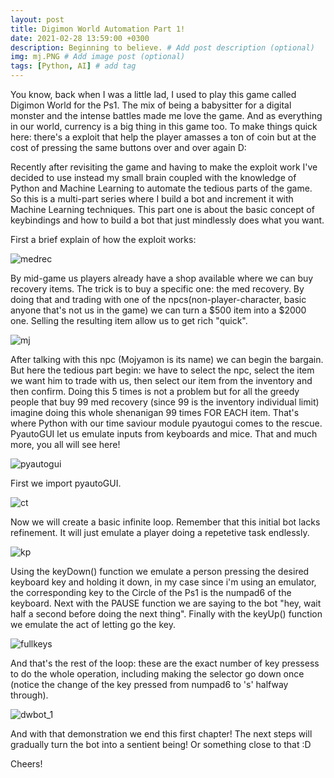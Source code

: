 ```yaml
---
layout: post
title: Digimon World Automation Part 1!
date: 2021-02-28 13:59:00 +0300
description: Beginning to believe. # Add post description (optional)
img: mj.PNG # Add image post (optional)
tags: [Python, AI] # add tag
---
```

You know, back when I was a little lad, I used to play this game called Digimon World for the Ps1. The mix of being a babysitter for a digital monster and the intense battles made me love the game. And as everything in our world, currency is a big thing in this game too.
To make things quick here: there's a exploit that help the player amasses a ton of coin but at the cost of pressing the same buttons over and over again D: 

Recently after revisiting the game and having to make the exploit work I've decided to use instead my small brain coupled with the knowledge of Python and Machine Learning to automate the tedious parts of the game. So this is a multi-part series where I build a bot and increment it with Machine Learning techniques. This part one is about the basic concept of keybindings and how to build a bot that just mindlessly does what you want.

First a brief explain of how the exploit works: 

![medrec]({{site.baseurl}}/assets/img/medrec.PNG)

By mid-game us players already have a shop available where we can buy recovery items. The trick is to buy a specific one: the med recovery. By doing that and trading with one of the npcs(non-player-character, basic anyone that's not us in the game) we can turn a $500 item into a $2000 one. Selling the resulting item allow us to get rich "quick".

![mj]({{site.baseurl}}/assets/img/mj.PNG)

After talking with this npc (Mojyamon is its name) we can begin the bargain. But here the tedious part begin: we have to select the npc, select the item we want him to trade with us, then select our item from the inventory and then confirm. Doing this 5 times is not a problem but for all the greedy people that buy 99 med recovery (since 99 is the inventory individual limit) imagine doing this whole shenanigan 99 times FOR EACH item. That's where Python with our time saviour module pyautogui comes to the rescue. PyautoGUI let us emulate inputs from keyboards and mice. That and much more, you all will see here!

![pyautogui]({{site.baseurl}}/assets/img/pyautogui.PNG)

First we import pyautoGUI.

![ct]({{site.baseurl}}/assets/img/ct.PNG)

Now we will create a basic infinite loop. Remember that this initial bot lacks refinement. It will just emulate a player doing a repetetive task endlessly. 

![kp]({{site.baseurl}}/assets/img/kp.PNG)

Using the keyDown() function we emulate a person pressing the desired keyboard key and holding it down, in my case since i'm using an emulator, the corresponding key to the Circle of the Ps1 is the numpad6 of the keyboard. Next with the PAUSE function we are saying to the bot "hey, wait half a second before doing the next thing". Finally with the keyUp() function we emulate the act of letting go the key.

![fullkeys]({{site.baseurl}}/assets/img/fullkeys.PNG)

And that's the rest of the loop: these are the exact number of key pressess to do the whole operation, including making the selector go down once (notice the change of the key pressed from numpad6 to 's' halfway through).

![dwbot_1]({{site.baseurl}}/assets/img/dwbot_1.gif)

And with that demonstration we end this first chapter! The next steps will gradually turn the bot into a sentient being! Or something close to that :D

Cheers!

